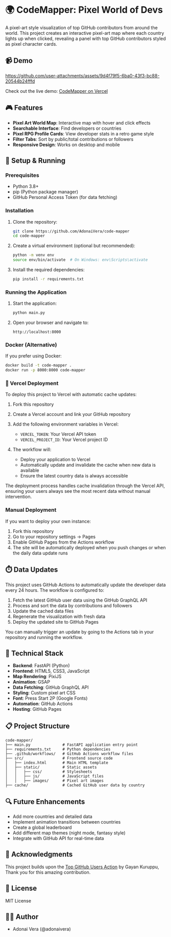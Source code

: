 # 🌍 CodeMapper: Pixel World of Devs

A pixel-art style visualization of top GitHub contributors from around the world. This project creates an interactive pixel-art map where each country lights up when clicked, revealing a panel with top GitHub contributors styled as pixel character cards.

## 📹 Demo

https://github.com/user-attachments/assets/9d4f79f5-6ba0-43f3-bc88-20544b24fffd


Check out the live demo: [CodeMapper on Vercel](https://code-mapper-cdkpgpjab-adonaiveras-projects.vercel.app/)

## 🎮 Features

- **Pixel Art World Map**: Interactive map with hover and click effects
- **Searchable Interface**: Find developers or countries
- **Pixel RPG Profile Cards**: View developer stats in a retro game style
- **Filter Tabs**: Sort by public/total contributions or followers
- **Responsive Design**: Works on desktop and mobile

## 🚀 Setup & Running

### Prerequisites

- Python 3.8+
- pip (Python package manager)
- GitHub Personal Access Token (for data fetching)

### Installation

1. Clone the repository:
   ```bash
   git clone https://github.com/AdonaiVera/code-mapper
   cd code-mapper
   ```

2. Create a virtual environment (optional but recommended):
   ```bash
   python -m venv env
   source env/bin/activate  # On Windows: env\Scripts\activate
   ```

3. Install the required dependencies:
   ```bash
   pip install -r requirements.txt
   ```

### Running the Application

1. Start the application:
   ```bash
   python main.py
   ```

2. Open your browser and navigate to:
   ```
   http://localhost:8000
   ```

### Docker (Alternative)

If you prefer using Docker:

```bash
docker build -t code-mapper .
docker run -p 8000:8000 code-mapper
```

### 🚢 Vercel Deployment

To deploy this project to Vercel with automatic cache updates:

1. Fork this repository
2. Create a Vercel account and link your GitHub repository
3. Add the following environment variables in Vercel:
   - `VERCEL_TOKEN`: Your Vercel API token
   - `VERCEL_PROJECT_ID`: Your Vercel project ID

4. The workflow will:
   - Deploy your application to Vercel
   - Automatically update and invalidate the cache when new data is available
   - Ensure the latest country data is always accessible

The deployment process handles cache invalidation through the Vercel API, ensuring your users always see the most recent data without manual intervention.

### Manual Deployment

If you want to deploy your own instance:

1. Fork this repository
2. Go to your repository settings → Pages
3. Enable GitHub Pages from the Actions workflow
4. The site will be automatically deployed when you push changes or when the daily data update runs

## ⏱️ Data Updates

This project uses GitHub Actions to automatically update the developer data every 24 hours. The workflow is configured to:

1. Fetch the latest GitHub user data using the GitHub GraphQL API
2. Process and sort the data by contributions and followers
3. Update the cached data files
4. Regenerate the visualization with fresh data
5. Deploy the updated site to GitHub Pages

You can manually trigger an update by going to the Actions tab in your repository and running the workflow.

## 🧠 Technical Stack

- **Backend**: FastAPI (Python)
- **Frontend**: HTML5, CSS3, JavaScript
- **Map Rendering**: PixiJS
- **Animation**: GSAP
- **Data Fetching**: GitHub GraphQL API
- **Styling**: Custom pixel art CSS
- **Font**: Press Start 2P (Google Fonts)
- **Automation**: GitHub Actions
- **Hosting**: GitHub Pages

## 📋 Project Structure

```
code-mapper/
├── main.py              # FastAPI application entry point
├── requirements.txt     # Python dependencies
├── .github/workflows/   # GitHub Actions workflow files
├── src/                 # Frontend source code
│   ├── index.html       # Main HTML template
│   ├── static/          # Static assets
│   │   ├── css/         # Stylesheets
│   │   ├── js/          # JavaScript files
│   │   ├── images/      # Pixel art images
├── cache/               # Cached GitHub user data by country
```

## 🔍 Future Enhancements

- Add more countries and detailed data
- Implement animation transitions between countries
- Create a global leaderboard
- Add different map themes (night mode, fantasy style)
- Integrate with GitHub API for real-time data

## 🙏 Acknowledgments

This project builds upon the [Top GitHub Users Action](https://github.com/gayanvoice/top-github-users-action) by Gayan Kuruppu, Thank you for this amazing contribution.

## 📝 License

MIT License

## 👨‍💻 Author

- Adonai Vera (@adonaivera)

